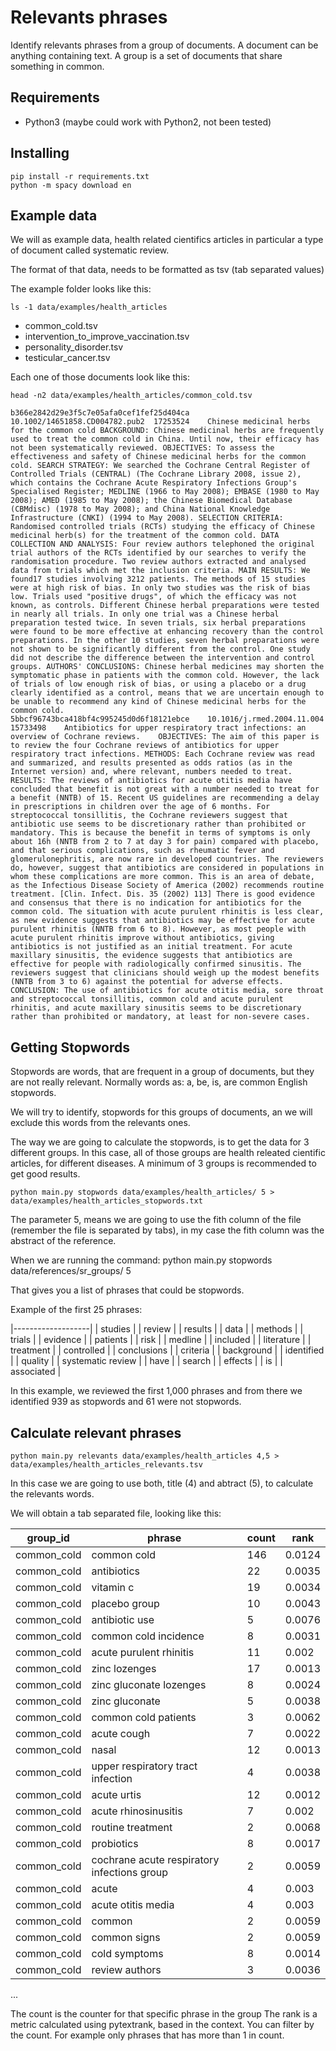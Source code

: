 # Relevants phrases

Identify relevants phrases from a group of documents. A document can be anything containing text. A group is a set of documents that share something in common.

## Requirements
 * Python3 (maybe could work with Python2, not been tested)

## Installing
```
pip install -r requirements.txt
python -m spacy download en
```

## Example data
We will as example data, health related cientifics articles in particular a type of document called systematic review.

The format of that data, needs to be formatted as tsv (tab separated values)

The example folder looks like this:
```
ls -1 data/examples/health_articles
```

 * common_cold.tsv
 * intervention_to_improve_vaccination.tsv
 * personality_disorder.tsv
 * testicular_cancer.tsv

Each one of those documents look like this:

```
head -n2 data/examples/health_articles/common_cold.tsv
```

```
b366e2842d29e3f5c7e05afa0cef1fef25d404ca	10.1002/14651858.CD004782.pub2	17253524	Chinese medicinal herbs for the common cold	BACKGROUND: Chinese medicinal herbs are frequently used to treat the common cold in China. Until now, their efficacy has not been systematically reviewed. OBJECTIVES: To assess the effectiveness and safety of Chinese medicinal herbs for the common cold. SEARCH STRATEGY: We searched the Cochrane Central Register of Controlled Trials (CENTRAL) (The Cochrane Library 2008, issue 2), which contains the Cochrane Acute Respiratory Infections Group's Specialised Register; MEDLINE (1966 to May 2008); EMBASE (1980 to May 2008); AMED (1985 to May 2008); the Chinese Biomedical Database (CBMdisc) (1978 to May 2008); and China National Knowledge Infrastructure (CNKI) (1994 to May 2008). SELECTION CRITERIA: Randomised controlled trials (RCTs) studying the efficacy of Chinese medicinal herb(s) for the treatment of the common cold. DATA COLLECTION AND ANALYSIS: Four review authors telephoned the original trial authors of the RCTs identified by our searches to verify the randomisation procedure. Two review authors extracted and analysed data from trials which met the inclusion criteria. MAIN RESULTS: We found17 studies involving 3212 patients. The methods of 15 studies were at high risk of bias. In only two studies was the risk of bias low. Trials used "positive drugs", of which the efficacy was not known, as controls. Different Chinese herbal preparations were tested in nearly all trials. In only one trial was a Chinese herbal preparation tested twice. In seven trials, six herbal preparations were found to be more effective at enhancing recovery than the control preparations. In the other 10 studies, seven herbal preparations were not shown to be significantly different from the control. One study did not describe the difference between the intervention and control groups. AUTHORS' CONCLUSIONS: Chinese herbal medicines may shorten the symptomatic phase in patients with the common cold. However, the lack of trials of low enough risk of bias, or using a placebo or a drug clearly identified as a control, means that we are uncertain enough to be unable to recommend any kind of Chinese medicinal herbs for the common cold.
5bbcf96743bca418bf4c995245d0d6f18121ebce	10.1016/j.rmed.2004.11.004	15733498	Antibiotics for upper respiratory tract infections: an overview of Cochrane reviews.	OBJECTIVES: The aim of this paper is to review the four Cochrane reviews of antibiotics for upper respiratory tract infections. METHODS: Each Cochrane review was read and summarized, and results presented as odds ratios (as in the Internet version) and, where relevant, numbers needed to treat. RESULTS: The reviews of antibiotics for acute otitis media have concluded that benefit is not great with a number needed to treat for a benefit (NNTB) of 15. Recent US guidelines are recommending a delay in prescriptions in children over the age of 6 months. For streptococcal tonsillitis, the Cochrane reviewers suggest that antibiotic use seems to be discretionary rather than prohibited or mandatory. This is because the benefit in terms of symptoms is only about 16h (NNTB from 2 to 7 at day 3 for pain) compared with placebo, and that serious complications, such as rheumatic fever and glomerulonephritis, are now rare in developed countries. The reviewers do, however, suggest that antibiotics are considered in populations in whom these complications are more common. This is an area of debate, as the Infectious Disease Society of America (2002) recommends routine treatment. [Clin. Infect. Dis. 35 (2002) 113] There is good evidence and consensus that there is no indication for antibiotics for the common cold. The situation with acute purulent rhinitis is less clear, as new evidence suggests that antibiotics may be effective for acute purulent rhinitis (NNTB from 6 to 8). However, as most people with acute purulent rhinitis improve without antibiotics, giving antibiotics is not justified as an initial treatment. For acute maxillary sinusitis, the evidence suggests that antibiotics are effective for people with radiologically confirmed sinusitis. The reviewers suggest that clinicians should weigh up the modest benefits (NNTB from 3 to 6) against the potential for adverse effects. CONCLUSION: The use of antibiotics for acute otitis media, sore throat and streptococcal tonsillitis, common cold and acute purulent rhinitis, and acute maxillary sinusitis seems to be discretionary rather than prohibited or mandatory, at least for non-severe cases.
```


## Getting Stopwords

Stopwords are words, that are frequent in a group of documents, but they are not really relevant. Normally words as: a, be, is, are common English stopwords.

We will try to identify, stopwords for this groups of documents, an we will exclude this words from the relevants ones.

The way we are going to calculate the stopwords, is to get the data for 3 different groups. In this case, all of those groups are health releated cientific articles, for different diseases. A minimum of 3 groups is recommended to get good results.

```
python main.py stopwords data/examples/health_articles/ 5 > data/examples/health_articles_stopwords.txt
```
The parameter 5, means we are going to use the fith column of the file (remember the file is separated by tabs), in my case the fith column was the abstract of the reference.

When we are running the command: python main.py stopwords data/references/sr_groups/ 5

That gives you a list of phrases that could be stopwords.

Example of the first 25 phrases:

|-------------------|
| studies           |
| review            |
| results           |
| data              |
| methods           |
| trials            |
| evidence          |
| patients          |
| risk              |
| medline           |
| included          |
| literature        |
| treatment         |
| controlled        |
| conclusions       |
| criteria          |
| background        |
| identified        |
| quality           |
| systematic review |
| have              |
| search            |
| effects           |
| is                |
| associated        |

In this example, we reviewed the first 1,000 phrases and from there we identified 939 as stopwords and 61 were not stopwords.

## Calculate relevant phrases


```
python main.py relevants data/examples/health_articles 4,5 > data/examples/health_articles_relevants.tsv
```

In this case we are going to use both, title (4) and abtract (5), to calculate the relevants words.

We will obtain a tab separated file, looking like this:


| group_id    | phrase                                      | count | rank           |
|-------------|---------------------------------------------|-------|----------------|
| common_cold | common cold                                 | 146   | 0.0124         |
| common_cold | antibiotics                                 | 22    | 0.0035         |
| common_cold | vitamin c                                   | 19    | 0.0034         |
| common_cold | placebo group                               | 10    | 0.0043         |
| common_cold | antibiotic use                              | 5     | 0.0076         |
| common_cold | common cold incidence                       | 8     | 0.0031         |
| common_cold | acute purulent rhinitis                     | 11    | 0.002          |
| common_cold | zinc lozenges                               | 17    | 0.0013         |
| common_cold | zinc gluconate lozenges                     | 8     | 0.0024         |
| common_cold | zinc gluconate                              | 5     | 0.0038         |
| common_cold | common cold patients                        | 3     | 0.0062         |
| common_cold | acute cough                                 | 7     | 0.0022         |
| common_cold | nasal                                       | 12    | 0.0013         |
| common_cold | upper respiratory tract infection           | 4     | 0.0038         |
| common_cold | acute urtis                                 | 12    | 0.0012         |
| common_cold | acute rhinosinusitis                        | 7     | 0.002          |
| common_cold | routine treatment                           | 2     | 0.0068         |
| common_cold | probiotics                                  | 8     | 0.0017         |
| common_cold | cochrane acute respiratory infections group | 2     | 0.0059         |
| common_cold | acute                                       | 4     | 0.003          |
| common_cold | acute otitis media                          | 4     | 0.003          |
| common_cold | common                                      | 2     | 0.0059         |
| common_cold | common signs                                | 2     | 0.0059         |
| common_cold | cold symptoms                               | 8     | 0.0014         |
| common_cold | review authors                              | 3     | 0.0036         |

...

The count is the counter for that specific phrase in the group
The rank is a metric calculated using pytextrank, based in the context.
You can filter by the count. For example only phrases that has more than 1 in count.



